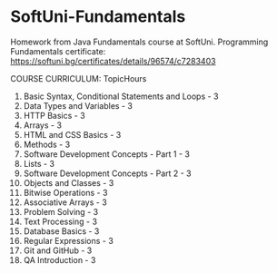 # SoftUni-Fundamentals
Homework from Java Fundamentals course at SoftUni.
Programming Fundamentals certificate: https://softuni.bg/certificates/details/96574/c7283403

COURSE CURRICULUM:
TopicHours
1. Basic Syntax, Conditional Statements and Loops - 3 
2. Data Types and Variables - 3
3. HTTP Basics - 3
4. Arrays - 3
5. HTML and CSS Basics - 3
6. Methods - 3
7. Software Development Concepts - Part 1 - 3
8. Lists - 3
9. Software Development Concepts - Part 2 - 3
10. Objects and Classes - 3
11. Bitwise Operations - 3
12. Associative Arrays - 3
13. Problem Solving - 3
14. Text Processing - 3
15. Database Basics - 3
16. Regular Expressions - 3
17. Git and GitHub - 3
18. QA Introduction - 3

